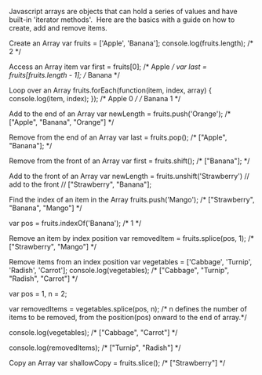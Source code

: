 Javascript arrays are objects that can hold a series of values and have built-in 'iterator methods'.  Here are the basics with a guide on how to create, add and remove items.



Create an Array
var fruits = ['Apple', 'Banana'];
console.log(fruits.length);
/* 2 */

Access an Array item
var first = fruits[0];
/* Apple */
var last = fruits[fruits.length - 1];
/* Banana */

Loop over an Array
fruits.forEach(function(item, index, array) {
console.log(item, index);
});
/* Apple 0 */
/* Banana 1 */

Add to the end of an Array
var newLength = fruits.push('Orange');
/* ["Apple", "Banana", "Orange"] */

Remove from the end of an Array
var last = fruits.pop();
/* ["Apple", "Banana"]; */

Remove from the front of an Array
var first = fruits.shift();
/* ["Banana"]; */

Add to the front of an Array
var newLength = fruits.unshift('Strawberry') // add to the front
// ["Strawberry", "Banana"];

Find the index of an item in the Array
fruits.push('Mango');
/* ["Strawberry", "Banana", "Mango"] */

var pos = fruits.indexOf('Banana');
/* 1 */

Remove an item by index position
var removedItem = fruits.splice(pos, 1);
/* ["Strawberry", "Mango"] */

Remove items from an index position
var vegetables = ['Cabbage', 'Turnip', 'Radish', 'Carrot'];
console.log(vegetables);
/* ["Cabbage", "Turnip", "Radish", "Carrot"] */

var pos = 1, n = 2;

var removedItems = vegetables.splice(pos, n);
/* n defines the number of items to be removed, from the position(pos) onward to the end of array.*/

console.log(vegetables);
/* ["Cabbage", "Carrot"] */

console.log(removedItems);
/* ["Turnip", "Radish"] */

Copy an Array
var shallowCopy = fruits.slice();
/* ["Strawberry"] */
